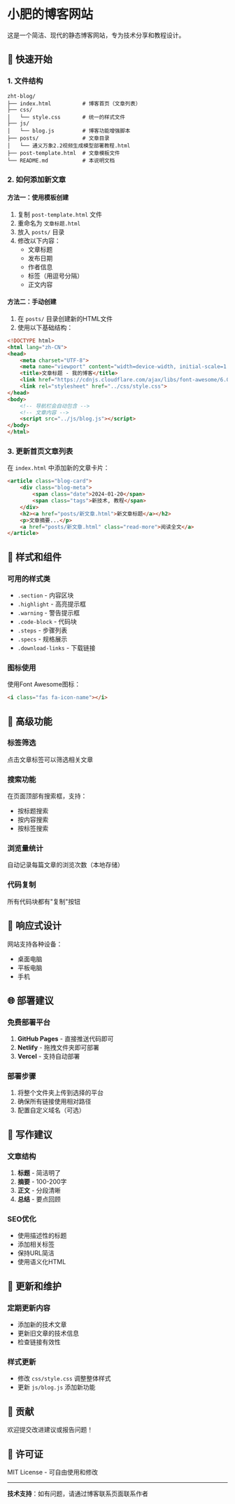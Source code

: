 # 小肥的博客网站

这是一个简洁、现代的静态博客网站，专为技术分享和教程设计。

## 🚀 快速开始

### 1. 文件结构
```
zht-blog/
├── index.html          # 博客首页（文章列表）
├── css/
│   └── style.css       # 统一的样式文件
├── js/
│   └── blog.js         # 博客功能增强脚本
├── posts/              # 文章目录
│   └── 通义万象2.2视频生成模型部署教程.html
├── post-template.html  # 文章模板文件
└── README.md           # 本说明文档
```

### 2. 如何添加新文章

#### 方法一：使用模板创建
1. 复制 `post-template.html` 文件
2. 重命名为 `文章标题.html`
3. 放入 `posts/` 目录
4. 修改以下内容：
   - 文章标题
   - 发布日期
   - 作者信息
   - 标签（用逗号分隔）
   - 正文内容

#### 方法二：手动创建
1. 在 `posts/` 目录创建新的HTML文件
2. 使用以下基础结构：

```html
<!DOCTYPE html>
<html lang="zh-CN">
<head>
    <meta charset="UTF-8">
    <meta name="viewport" content="width=device-width, initial-scale=1.0">
    <title>文章标题 - 我的博客</title>
    <link href="https://cdnjs.cloudflare.com/ajax/libs/font-awesome/6.0.0/css/all.min.css" rel="stylesheet">
    <link rel="stylesheet" href="../css/style.css">
</head>
<body>
    <!-- 导航栏会自动包含 -->
    <!-- 文章内容 -->
    <script src="../js/blog.js"></script>
</body>
</html>
```

### 3. 更新首页文章列表

在 `index.html` 中添加新的文章卡片：

```html
<article class="blog-card">
    <div class="blog-meta">
        <span class="date">2024-01-20</span>
        <span class="tags">新技术, 教程</span>
    </div>
    <h2><a href="posts/新文章.html">新文章标题</a></h2>
    <p>文章摘要...</p>
    <a href="posts/新文章.html" class="read-more">阅读全文</a>
</article>
```

## 🎨 样式和组件

### 可用的样式类
- `.section` - 内容区块
- `.highlight` - 高亮提示框
- `.warning` - 警告提示框
- `.code-block` - 代码块
- `.steps` - 步骤列表
- `.specs` - 规格展示
- `.download-links` - 下载链接

### 图标使用
使用Font Awesome图标：
```html
<i class="fas fa-icon-name"></i>
```

## 🔧 高级功能

### 标签筛选
点击文章标签可以筛选相关文章

### 搜索功能
在页面顶部有搜索框，支持：
- 按标题搜索
- 按内容搜索
- 按标签搜索

### 浏览量统计
自动记录每篇文章的浏览次数（本地存储）

### 代码复制
所有代码块都有"复制"按钮

## 📱 响应式设计

网站支持各种设备：
- 桌面电脑
- 平板电脑
- 手机

## 🌐 部署建议

### 免费部署平台
1. **GitHub Pages** - 直接推送代码即可
2. **Netlify** - 拖拽文件夹即可部署
3. **Vercel** - 支持自动部署

### 部署步骤
1. 将整个文件夹上传到选择的平台
2. 确保所有链接使用相对路径
3. 配置自定义域名（可选）

## 📝 写作建议

### 文章结构
1. **标题** - 简洁明了
2. **摘要** - 100-200字
3. **正文** - 分段清晰
4. **总结** - 要点回顾

### SEO优化
- 使用描述性的标题
- 添加相关标签
- 保持URL简洁
- 使用语义化HTML

## 🔄 更新和维护

### 定期更新内容
- 添加新的技术文章
- 更新旧文章的技术信息
- 检查链接有效性

### 样式更新
- 修改 `css/style.css` 调整整体样式
- 更新 `js/blog.js` 添加新功能

## 🤝 贡献

欢迎提交改进建议或报告问题！

## 📄 许可证

MIT License - 可自由使用和修改

---

**技术支持**：如有问题，请通过博客联系页面联系作者